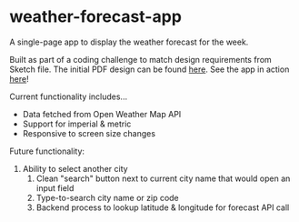 # weather-forecast-app
A single-page app to display the weather forecast for the week.

Built as part of a coding challenge to match design requirements from Sketch file. The initial PDF design can be found [here](src/shared/static/WeatherApp.pdf). See the app in action [here](https://delightful-cascaron-24b3b4.netlify.app/)!

Current functionality includes...
- Data fetched from Open Weather Map API
- Support for imperial & metric
- Responsive to screen size changes

Future functionality:
1. Ability to select another city
    1. Clean "search" button next to current city name that would open an input field
    2. Type-to-search city name or zip code
    3. Backend process to lookup latitude & longitude for forecast API call